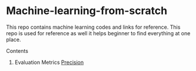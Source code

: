 # Machine-learning-from-scratch
This repo contains machine learning codes and links for reference. This repo is used for reference as well it helps beginner to find everything at one place.


Contents
1. Evaluation Metrics
[Precision](https://towardsdatascience.com/multi-class-metrics-made-simple-part-i-precision-and-recall-9250280bddc2)

